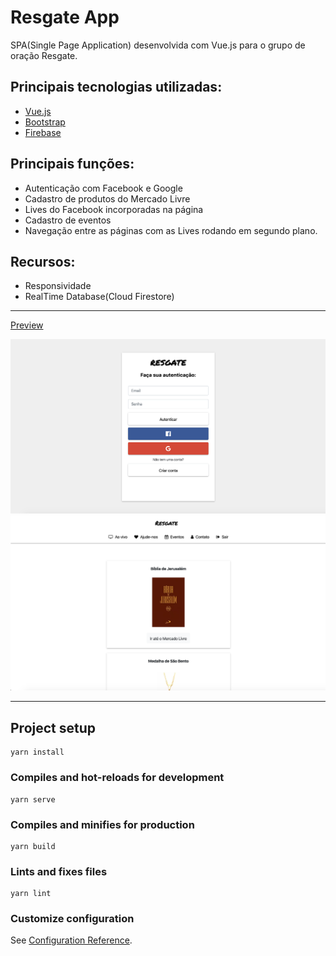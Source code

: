 # Resgate App

SPA(Single Page Application) desenvolvida com Vue.js para o grupo de oração Resgate.

## Principais tecnologias utilizadas:

- [Vue.js](https://github.com/vuejs/vue)
- [Bootstrap](https://getbootstrap.com/)
- [Firebase](https://github.com/firebase/)

## Principais funções:

- Autenticação com Facebook e Google
- Cadastro de produtos do Mercado Livre
- Lives do Facebook incorporadas na página
- Cadastro de eventos
- Navegação entre as páginas com as Lives rodando em segundo plano.

## Recursos:

- Responsividade
- RealTime Database(Cloud Firestore)

 ---
 [Preview](https://gruporesgate.web.app/)
 
 ![Página de Login](https://raw.githubusercontent.com/flaviohugo14/resgate-frontend/vuejs/loginresgate.png)
 ![Aba de produtos](https://raw.githubusercontent.com/flaviohugo14/resgate-frontend/vuejs/resgatex.png)
 
 ---

## Project setup
```
yarn install
```

### Compiles and hot-reloads for development
```
yarn serve
```

### Compiles and minifies for production
```
yarn build
```

### Lints and fixes files
```
yarn lint
```

### Customize configuration
See [Configuration Reference](https://cli.vuejs.org/config/).
